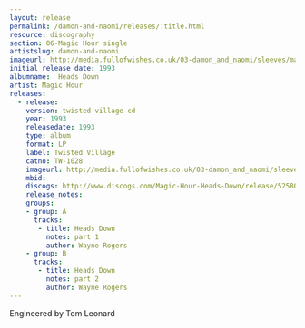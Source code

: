 ```yaml
---
layout: release
permalink: /damon-and-naomi/releases/:title.html
resource: discography
section: 06-Magic Hour single
artistslug: damon-and-naomi
imageurl: http://media.fullofwishes.co.uk/03-damon_and_naomi/sleeves/magichour_headsdown.jpg
initial_release_date: 1993
albumname:  Heads Down
artist: Magic Hour
releases:
  - release: 
    version: twisted-village-cd
    year: 1993
    releasedate: 1993
    type: album
    format: LP
    label: Twisted Village
    catno: TW-1028
    imageurl: http://media.fullofwishes.co.uk/03-damon_and_naomi/sleeves/magichour_headsdown.jpg
    mbid: 
    discogs: http://www.discogs.com/Magic-Hour-Heads-Down/release/525802
    release_notes:
    groups:
    - group: A
      tracks:
       - title: Heads Down
         notes: part 1
         author: Wayne Rogers
    - group: B
      tracks:
       - title: Heads Down
         notes: part 2
         author: Wayne Rogers
---
```

Engineered by Tom Leonard  
